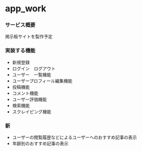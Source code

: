 # app_work

### サービス概要
掲示板サイトを製作予定

### 実装する機能
- 新規登録
- ログイン　ログアウト
- ユーザー　一覧機能
- ユーザープロフィール編集機能
- 投稿機能
- コメント機能
- ユーザー評価機能
- 検索機能
- スクレイピング機能
### 新
- ユーザーの閲覧履歴などによるユーザーへのおすすめ記事の表示
- 年齢別のおすすめ記事の表示
